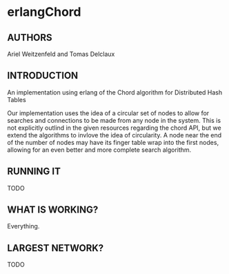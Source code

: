# erlangChord

## AUTHORS
Ariel Weitzenfeld and Tomas Delclaux

## INTRODUCTION
An implementation using erlang of the Chord algorithm for Distributed Hash Tables

Our implementation uses the idea of a circular set of nodes to allow for searches and connections to be made from any node in the system. This is not explicitly outlind in the given resources regarding the chord API, but we extend the algorithms to invlove the idea of circularity. A node near the end of the number of nodes may have its finger table wrap into the first nodes, allowing for an even better and more complete search algorithm. 

## RUNNING IT
TODO

## WHAT IS WORKING?
Everything.

## LARGEST NETWORK?
TODO
